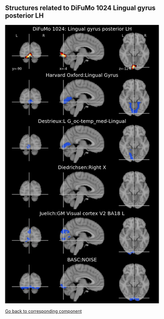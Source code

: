 


## Structures related to DiFuMo 1024 Lingual gyrus posterior LH

![742](742.jpg "Structures related to DiFuMo 1024 Lingual gyrus posterior LH")

[Go back to corresponding component](https://parietal-inria.github.io/DiFuMo/1024/html/742.html)